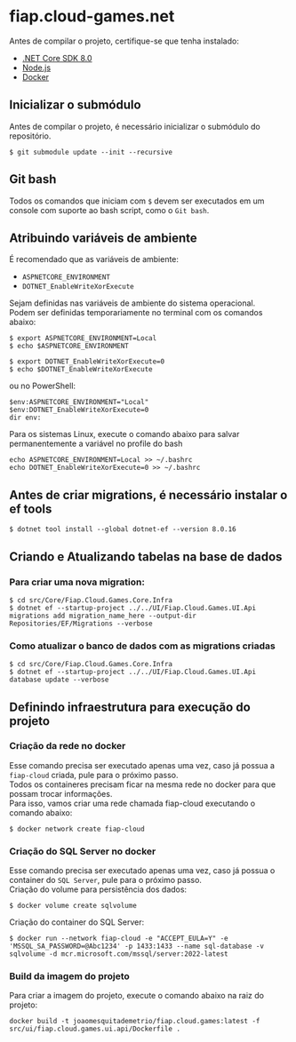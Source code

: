 # fiap.cloud-games.net

Antes de compilar o projeto, certifique-se que tenha instalado:
- [.NET Core SDK 8.0](https://dotnet.microsoft.com/pt-br/download/dotnet/8.0)
- [Node.js](https://nodejs.org/en/)
- [Docker](https://www.docker.com/products/docker-desktop)

## Inicializar o submódulo
Antes de compilar o projeto, é necessário inicializar o submódulo do repositório.

```
$ git submodule update --init --recursive
```

## Git bash
Todos os comandos que iniciam com `$` devem ser executados em um console com suporte ao bash script, como o `Git bash`.

## Atribuindo variáveis de ambiente
É recomendado que as variáveis de ambiente: 

- `ASPNETCORE_ENVIRONMENT` 
- `DOTNET_EnableWriteXorExecute`

Sejam definidas nas variáveis de ambiente do sistema operacional.  
Podem ser definidas temporariamente no terminal com os comandos abaixo: 

```
$ export ASPNETCORE_ENVIRONMENT=Local
$ echo $ASPNETCORE_ENVIRONMENT

$ export DOTNET_EnableWriteXorExecute=0
$ echo $DOTNET_EnableWriteXorExecute
```

ou no PowerShell:

```
$env:ASPNETCORE_ENVIRONMENT="Local"
$env:DOTNET_EnableWriteXorExecute=0
dir env:
```	

Para os sistemas Linux, execute o comando abaixo para salvar permanentemente a variável no profile do bash

```
echo ASPNETCORE_ENVIRONMENT=Local >> ~/.bashrc
echo DOTNET_EnableWriteXorExecute=0 >> ~/.bashrc
```

## Antes de criar migrations, é necessário instalar o ef tools
```
$ dotnet tool install --global dotnet-ef --version 8.0.16
```

## Criando e Atualizando tabelas na base de dados
### Para criar uma nova migration:
```
$ cd src/Core/Fiap.Cloud.Games.Core.Infra
$ dotnet ef --startup-project ../../UI/Fiap.Cloud.Games.UI.Api migrations add migration_name_here --output-dir Repositories/EF/Migrations --verbose
```

### Como atualizar o banco de dados com as migrations criadas
```
$ cd src/Core/Fiap.Cloud.Games.Core.Infra
$ dotnet ef --startup-project ../../UI/Fiap.Cloud.Games.UI.Api database update --verbose
```

## Definindo infraestrutura para execução do projeto
### Criação da rede no docker
Esse comando precisa ser executado apenas uma vez, caso já possua a `fiap-cloud` criada, pule para o próximo passo.  
Todos os containeres precisam ficar na mesma rede no docker para que possam trocar informações.  
Para isso, vamos criar uma rede chamada fiap-cloud executando o comando abaixo:

```
$ docker network create fiap-cloud
```

### Criação do SQL Server no docker
Esse comando precisa ser executado apenas uma vez, caso já possua o container do `SQL Server`, pule para o próximo passo.  
Criação do volume para persistência dos dados:

```
$ docker volume create sqlvolume
```

Criação do container do SQL Server:

```
$ docker run --network fiap-cloud -e "ACCEPT_EULA=Y" -e 'MSSQL_SA_PASSWORD=@Abc1234' -p 1433:1433 --name sql-database -v sqlvolume -d mcr.microsoft.com/mssql/server:2022-latest 
```
### Build da imagem do projeto
Para criar a imagem do projeto, execute o comando abaixo na raiz do projeto:
```
docker build -t joaomesquitademetrio/fiap.cloud.games:latest -f src/ui/fiap.cloud.games.ui.api/Dockerfile .
```
